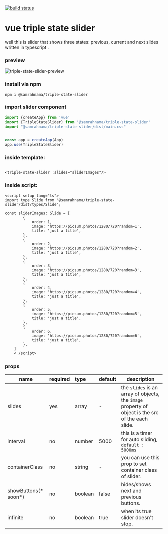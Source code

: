 [![build status](https://github.com/SamRahnama/triple-state-slider/actions/workflows/publish.yml/badge.svg)](https://github.com/SamRahnama/triple-state-slider/actions/workflows/publish.yml)

# vue triple state slider

well this is slider that shows three states: previous, current and next slides written in typescript .

### preview

![triple-state-slider-preview](https://user-images.githubusercontent.com/18219117/167255897-3a2b18aa-726e-4e59-881b-bcf09ec6f19c.gif)

### install via npm

`npm i @samrahnama/triple-state-slider`

### import slider component

```ts
import {createApp} from 'vue'
import {TripleStateSlider} from '@samrahnama/triple-state-slider'
import "@samrahnama/triple-state-slider/dist/main.css"


const app = createApp(App)
app.use(TripleStateSlider)
```

### inside template:

```vue

<triple-state-slider :slides="sliderImages"/>
```

### inside script:

```vue
<script setup lang="ts">
import type Slide from "@samrahnama/triple-state-slider/dist/types/Slide";

const sliderImages: Slide = [
        {
            order: 1,
            image: 'https://picsum.photos/1280/720?random=1',
            title: 'just a title',
        },
        {
            order: 2,
            image: 'https://picsum.photos/1280/720?random=2',
            title: 'just a title',
        },
        {
            order: 3,
            image: 'https://picsum.photos/1280/720?random=3',
            title: 'just a title',
        },
        {
            order: 4,
            image: 'https://picsum.photos/1280/720?random=4',
            title: 'just a title',
        },
        {
            order: 5,
            image: 'https://picsum.photos/1280/720?random=5',
            title: 'just a title',
        },
        {
            order: 6,
            image: 'https://picsum.photos/1280/720?random=6',
            title: 'just a title',
        },
    ]
    < /script>
 ```

### props

| name                 | required | type    | default | description                                                                                       |
|----------------------|:---------|:--------|---------|---------------------------------------------------------------------------------------------------|
| slides               | yes      | array   | -       | the `slides` is an array of objects, the `image` property of object is the src of the each slide. |
| interval             | no       | number  | 5000    | this is a timer for auto sliding, `default : 5000ms`                                              |
| containerClass       | no       | string  | -       | you can use this prop to set container class of slider.                                           |
| showButtons(* soon*) | no       | boolean | false   | hides/shows next and previous buttons.                                                            |
| infinite             | no       | boolean | true    | when its true slider doesn't stop.                                                                |

